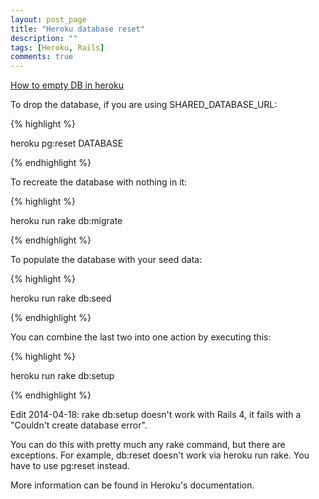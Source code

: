 ```yaml
---
layout: post_page
title: "Heroku database reset"
description: ""
tags: [Heroku, Rails]
comments: true
---
```

[How to empty DB in heroku](http://stackoverflow.com/questions/4820549/how-to-empty-db-in-heroku)

To drop the database, if you are using SHARED_DATABASE_URL:

{% highlight %}

heroku pg:reset DATABASE

{% endhighlight %}

To recreate the database with nothing in it:

{% highlight %}

heroku run rake db:migrate

{% endhighlight %}

To populate the database with your seed data:

{% highlight %}

heroku run rake db:seed

{% endhighlight %}

You can combine the last two into one action by executing this:

{% highlight %}

heroku run rake db:setup

{% endhighlight %}

Edit 2014-04-18: rake db:setup doesn't work with Rails 4, it fails with a "Couldn't create database error".

You can do this with pretty much any rake command, but there are exceptions. For example, db:reset doesn't work via heroku run rake. You have to use pg:reset instead.

More information can be found in Heroku's documentation.

